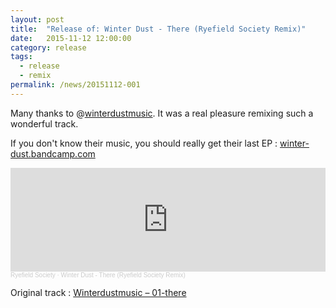 ```yaml
---
layout: post
title:  "Release of: Winter Dust - There (Ryefield Society Remix)"
date:   2015-11-12 12:00:00
category: release
tags:
  - release
  - remix
permalink: /news/20151112-001
---
```


Many thanks to @[winterdustmusic](https://soundcloud.com/winterdustmusic). It was a real pleasure remixing such a <!--more-->wonderful track. 

If you don't know their music, you should really get their last EP : [winter-dust.bandcamp.com](https://gate.sc/?url=https%3A%2F%2Fwinter-dust.bandcamp.com&token=19c79d-1-1628603242414)

<iframe width="100%" height="166" scrolling="no" frameborder="no" allow="autoplay" src="https://w.soundcloud.com/player/?url=https%3A//api.soundcloud.com/tracks/232748261&color=%232c2e2e&auto_play=false&hide_related=false&show_comments=true&show_user=true&show_reposts=false&show_teaser=true"></iframe><div style="font-size: 10px; color: #cccccc;line-break: anywhere;word-break: normal;overflow: hidden;white-space: nowrap;text-overflow: ellipsis; font-family: Interstate,Lucida Grande,Lucida Sans Unicode,Lucida Sans,Garuda,Verdana,Tahoma,sans-serif;font-weight: 100;"><a href="https://soundcloud.com/ryefield-society" title="Ryefield Society" target="_blank" style="color: #cccccc; text-decoration: none;">Ryefield Society</a> · <a href="https://soundcloud.com/ryefield-society/winter-dust-there-ryefield-society-remix" title="Winter Dust - There (Ryefield Society Remix)" target="_blank" style="color: #cccccc; text-decoration: none;">Winter Dust - There (Ryefield Society Remix)</a></div>

Original track : [Winterdustmusic – 01-there](https://soundcloud.com/winterdustmusic/01-there)